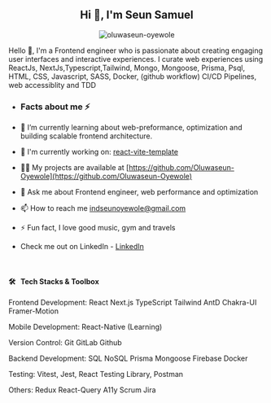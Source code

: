 <h2 align="center">Hi 👋, I'm Seun Samuel</h2>
<p align="center"> <img src="https://komarev.com/ghpvc/?username=oluwaseun-oyewole&label=Profile%20views&color=0e75b6&style=flat" alt="oluwaseun-oyewole" /> </p>
<p>Hello 👋, I'm a Frontend engineer who is passionate about creating engaging user interfaces and interactive experiences. I curate web experiences using ReactJs, NextJs,Typescript,Tailwind, Mongo, Mongoose, Prisma, Psql, HTML, CSS, Javascript, SASS, Docker, (github workflow) CI/CD Pipelines, web accessiblity and TDD </p>

-   <h3>Facts about me ⚡ </h3>
- 🌱 I’m currently learning about web-preformance, optimization and building scalable frontend architecture.
- 👯 I'm currently working on:
  <span>
  [react-vite-template](https://github.com/Oluwaseun-Oyewole/react-vite-template)    
  </span>
- 👨‍💻 My projects are available at [https://github.com/Oluwaseun-Oyewole](https://github.com/Oluwaseun-Oyewole)
- 💬 Ask me about Frontend engineer, web performance and optimization
- 📫 How to reach me indseunoyewole@gmail.com

- ⚡ Fun fact, I love good music, gym and travels 
- Check me out on LinkedIn - [LinkedIn](https://www.linkedin.com/in/samuel-oyewole-dev/)
<br/>

#### 🛠 &nbsp; Tech Stacks & Toolbox

Frontend Development: React Next.js TypeScript Tailwind AntD Chakra-UI Framer-Motion

Mobile Development: React-Native (Learning)

Version Control: Git GitLab Github

Backend Development: SQL NoSQL Prisma Mongoose Firebase Docker 

Testing: Vitest, Jest, React Testing Library, Postman

Others: Redux React-Query A11y Scrum Jira
